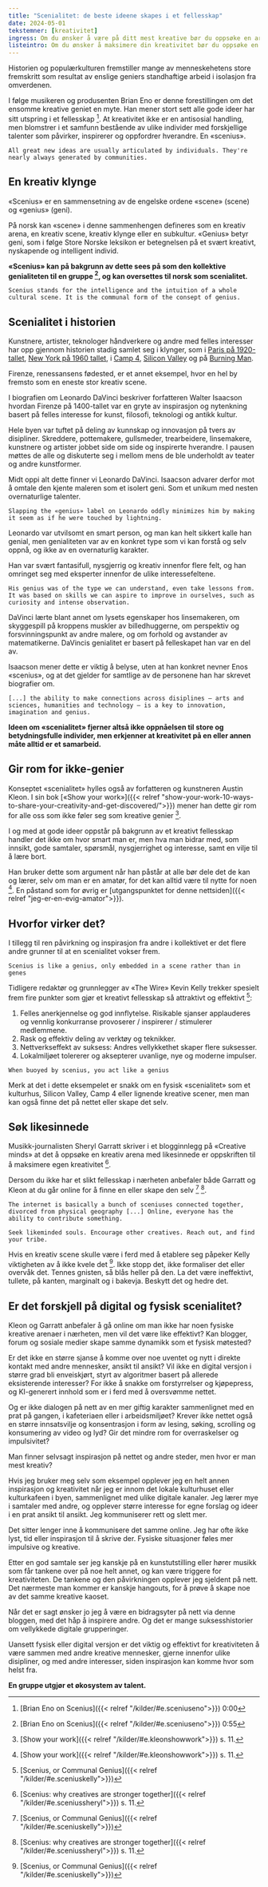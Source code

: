 ```yaml
---
title: "Scenialitet: de beste ideene skapes i et fellesskap"
date: 2024-05-01
tekstemner: [kreativitet]
ingress: Om du ønsker å være på ditt mest kreative bør du oppsøke en arena med andre likesinnede mennesker. De beste ideene oppstår nemlig i et fellesskap eller «scenius» som Brian Eno kaller det, og sjeldent i et vakum hos noen få enslige personer slik historien gjerne vil ha oss til å tro.
listeintro: Om du ønsker å maksimere din kreativitet bør du oppsøke en kreativ arena fremfor å sitte for deg selv.
---
```


Historien og populærkulturen fremstiller mange av menneskehetens store fremskritt som resultat av enslige geniers standhaftige arbeid i isolasjon fra omverdenen.

I følge musikeren og produsenten Brian Eno er denne forestillingen om det ensomme kreative geniet en myte. Han mener stort sett alle gode ideer har sitt utspring i et fellesskap [^1]. At kreativitet ikke er en antisosial handling, men blomstrer i et samfunn bestående av ulike individer med forskjellige talenter som påvirker, inspirerer og oppfordrer hverandre. En «scenius».

````quote {author="Brian Eno"} 
All great new ideas are usually articulated by individuals. They're nearly always generated by communities.  
````
## En kreativ klynge
«Scenius» er en sammensetning av de engelske ordene «scene» (scene) og «genius» (geni).

På norsk kan «scene» i denne sammenhengen defineres som en kreativ arena, en kreativ scene, kreativ klynge eller en subkultur. «Genius» betyr geni, som i følge Store Norske leksikon er betegnelsen på et svært kreativt, nyskapende og intelligent individ. 

**«Scenius» kan på bakgrunn av dette sees på som den kollektive genialiteten til en gruppe [^2], og kan oversettes til norsk som scenialitet.**

````quote {author="Brian Eno"} 
Scenius stands for the intelligence and the intuition of a whole cultural scene. It is the communal form of the consept of genius.  
````

## Scenialitet i historien
Kunstnere, artister, teknologer håndverkere og andre med felles interesser har opp gjennom historien stadig samlet seg i klynger, som i [Paris på 1920-tallet](https://en.wikipedia.org/wiki/Writers_in_Paris_in_the_1920s), [New York på 1960 tallet](https://en.wikipedia.org/wiki/New_York_School_(art)), i [Camp 4](https://en.wikipedia.org/wiki/Camp_4_(Yosemite)), [Silicon Valley](https://en.wikipedia.org/wiki/Silicon_Valley) og på [Burning Man](https://en.wikipedia.org/wiki/Burning_Man). 

Firenze, renessansens fødested, er et annet eksempel, hvor en hel by fremsto som en eneste stor kreativ scene.

I biografien om Leonardo DaVinci beskriver forfatteren Walter Isaacson hvordan Firenze på 1400-tallet var en gryte av inspirasjon og nytenkning basert på felles interesse for kunst, filosofi, teknologi og antikk kultur.

Hele byen var tuftet på deling av kunnskap og innovasjon på tvers av disipliner. Skreddere, pottemakere, gullsmeder, trearbeidere, linsemakere, kunstnere og artister jobbet side om side og inspirerte hverandre. I pausen møttes de alle og diskuterte seg i mellom mens de ble underholdt av teater og andre kunstformer.

Midt oppi alt dette finner vi Leonardo DaVinci. Isaacson advarer derfor mot å omtale den kjente maleren som et isolert geni. Som et unikum med nesten overnaturlige talenter.

````quote  {author="Walter Isaacson"}
Slapping the «genius» label on Leonardo oddly minimizes him by making it seem as if he were touched by lightning.  
````

Leonardo var utvilsomt en smart person, og man kan helt sikkert kalle han genial, men genialiteten var av en konkret type som vi kan forstå og selv oppnå, og ikke av en overnaturlig karakter.

Han var svært fantasifull, nysgjerrig og kreativ innenfor flere felt, og han omringet seg med eksperter innenfor de ulike interessefeltene.

````quote {author="Walter Isaacson"}
His genius was of the type we can understand, even take lessons from. It was based on skills we can aspire to improve in ourselves, such as curiosity and intense observation.  
````

DaVinci lærte blant annet om lysets egenskaper hos linsemakeren, om skyggespill på kroppens muskler av billedhuggerne, om perspektiv og forsvinningspunkt av andre malere, og om forhold og avstander av matematikerne. DaVincis genialitet er basert på felleskapet han var en del av.

Isaacson mener dette er viktig å belyse, uten at han konkret nevner Enos «scenius», og at det gjelder for samtlige av de personene han har skrevet biografier om.

````quote {author="Walter Isaacson"}
[...] the ability to make connections across disiplines – arts and sciences, humanities and technology – is a key to innovation, imagination and genius.  
````

**Ideen om «scenialitet» fjerner altså ikke oppnåelsen til store og betydningsfulle individer, men erkjenner at kreativitet på en eller annen måte alltid er et samarbeid.**

## Gir rom for ikke-genier
Konseptet «scenialitet» hylles også av forfatteren og kunstneren Austin Kleon. I sin bok [«Show your work»]({{< relref "show-your-work-10-ways-to-share-your-creativity-and-get-discovered/">}}) mener han dette gir rom for alle oss som ikke føler seg som kreative genier [^3].

I og med at gode ideer oppstår på bakgrunn av et kreativt fellesskap handler det ikke om hvor smart man er, men hva man bidrar med, som innsikt, gode samtaler, spørsmål, nysgjerrighet og interesse, samt en vilje til å lære bort.

Han bruker dette som argument når han påstår at alle bør dele det de kan og lærer, selv om man er en amatør, for det kan alltid være til nytte for noen [^3]. En påstand som for øvrig er [utgangspunktet for denne nettsiden]({{< relref "jeg-er-en-evig-amator">}}).

## Hvorfor virker det?
I tillegg til ren påvirkning og inspirasjon fra andre i kollektivet er det flere andre grunner til at en scenialitet vokser frem.

````quote {author="Kevin Kelly"} 
Scenius is like a genius, only embedded in a scene rather than in genes 
````

Tidligere redaktør og grunnlegger av «The Wire» Kevin Kelly trekker spesielt frem fire punkter som gjør et kreativt fellesskap så attraktivt og effektivt [^4]:

1. Felles anerkjennelse og god innflytelse. Risikable sjanser applauderes og vennlig konkurranse provoserer / inspirerer / stimulerer medlemmene.
2. Rask og effektiv deling av verktøy og teknikker.
3. Nettverkseffekt av suksess: Andres vellykkethet skaper flere suksesser.
4. Lokalmiljøet tolererer og aksepterer uvanlige, nye og moderne impulser.

````quote {author="Kevin Kelly"}
When buoyed by scenius, you act like a genius
````

Merk at det i dette eksempelet er snakk om en fysisk «scenialitet» som et kulturhus, Silicon Valley, Camp 4 eller lignende kreative scener, men man kan også finne det på nettet eller skape det selv.

## Søk likesinnede
Musikk-journalisten Sheryl Garratt skriver i et blogginnlegg på «Creative minds» at det å oppsøke en kreativ arena med likesinnede er oppskriften til å maksimere egen kreativitet [^5].

Dersom du ikke har et slikt fellesskap i nærheten anbefaler både Garratt og Kleon at du går online for å finne en eller skape den selv [^4] [^5].

````quote {author="Austin Kleon"}
The internet is basically a bunch of sceniuses connected together, divorced from physical geography [...] Online, everyone has the ability to contribute something.  
````

````quote {author="Sheryl Garratt"}
Seek likeminded souls. Encourage other creatives. Reach out, and find your tribe.  
````

Hvis en kreativ scene skulle være i ferd med å etablere seg påpeker Kelly viktigheten av å ikke kvele det [^4]. Ikke stopp det, ikke formaliser det eller overvåk det. Tennes gnisten, så blås heller på den. La det være ineffektivt, tullete, på kanten, marginalt og i bakevja. Beskytt det og hedre det.

## Er det forskjell på digital og fysisk scenialitet?
Kleon og Garratt anbefaler å gå online om man ikke har noen fysiske kreative arenaer i nærheten, men vil det være like effektivt? Kan blogger, forum og sosiale medier skape samme dynamikk som et fysisk møtested?

Er det ikke en større sjanse å komme over noe uventet og nytt i direkte kontakt med andre mennesker, ansikt til ansikt? Vil ikke en digital versjon i større grad bli enveiskjørt, styrt av algoritmer basert på allerede eksisterende interesser? For ikke å snakke om forstyrrelser og kjøpepress, og KI-generert innhold som er i ferd med å oversvømme nettet.

Og er ikke dialogen på nett av en mer giftig karakter sammenlignet med en prat på gangen, i kafeteriaen eller i arbeidsmiljøet? Krever ikke nettet også en større innsatsvilje og konsentrasjon i form av lesing, søking, scrolling og konsumering av video og lyd? Gir det mindre rom for overraskelser og impulsivitet?

Man finner selvsagt inspirasjon på nettet og andre steder, men hvor er man mest kreativ?

Hvis jeg bruker meg selv som eksempel opplever jeg en helt annen inspirasjon og kreativitet når jeg er innom det lokale kulturhuset eller kulturkafeen i byen, sammenlignet med ulike digitale kanaler. Jeg lærer mye i samtaler med andre, og opplever større interesse for egne forslag og ideer i en prat ansikt til ansikt. Jeg kommuniserer rett og slett mer.

Det sitter lenger inne å kommunisere det samme online. Jeg har ofte ikke lyst, tid eller inspirasjon til å skrive der. Fysiske situasjoner føles mer impulsive og kreative.

Etter en god samtale ser jeg kanskje på en kunstutstilling eller hører musikk som får tankene over på noe helt annet, og kan være triggere for kreativiteten. De tankene og den påvirkningen opplever jeg sjeldent på nett. Det nærmeste man kommer er kanskje hangouts, for å prøve å skape noe av det samme kreative kaoset.

Når det er sagt ønsker jo jeg å være en bidragsyter på nett via denne bloggen, med det håp å inspirere andre. Og det er mange suksesshistorier om vellykkede digitale grupperinger.

Uansett fysisk eller digital versjon er det viktig og effektivt for kreativiteten å være sammen med andre kreative mennesker, gjerne innenfor ulike disipliner, og med andre interesser, siden inspirasjon kan komme hvor som helst fra.

**En gruppe utgjør et økosystem av talent.**

[^1]: [Brian Eno on Scenius]({{< relref "/kilder/#e.sceniuseno">}}) 0:00
[^2]: [Brian Eno on Scenius]({{< relref "/kilder/#e.sceniuseno">}}) 0:55
[^3]: [Show your work]({{< relref "/kilder/#e.kleonshowwork">}}) s. 11.
[^4]: [Scenius, or Communal Genius]({{< relref "/kilder/#e.sceniuskelly">}})
[^5]: [Scenius: why creatives are stronger together]({{< relref "/kilder/#e.sceniussheryl">}}) s. 11.
